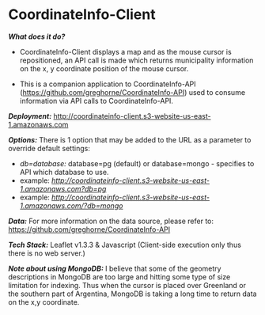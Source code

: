 # CoordinateInfo-Client

**_What does it do?_**
- CoordinateInfo-Client displays a map and as the mouse cursor is repositioned, an API call is made which returns municipality information on the x, y coordinate position of the mouse cursor.

- This is a companion application to CoordinateInfo-API (https://github.com/greghorne/CoordinateInfo-API) used to consume information via API calls to CoordinateInfo-API.

**_Deployment:_** http://coordinateinfo-client.s3-website-us-east-1.amazonaws.com

**_Options:_** There is 1 option that may be added to the URL as a parameter to override default settings:

- _db=database:_ database=pg (default) or database=mongo - specifies to API which database to use.
- example: _http://coordinateinfo-client.s3-website-us-east-1.amazonaws.com?db=pg_
- example: _http://coordinateinfo-client.s3-website-us-east-1.amazonaws.com/?db=mongo_

**_Data:_** For more information on the data source, please refer to: https://github.com/greghorne/CoordinateInfo-API

**_Tech Stack:_** Leaflet v1.3.3 & Javascript (Client-side execution only thus there is no web server.)

**_Note about using MongoDB:_** I believe that some of the geometry descriptions in MongoDB are too large and hitting some type of size limitation for indexing.  Thus when the cursor is placed over Greenland or the southern part of Argentina, MongoDB is taking a long time to return data on the x,y coordinate.
